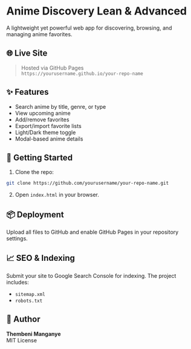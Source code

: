 # Anime Discovery Lean & Advanced

A lightweight yet powerful web app for discovering, browsing, and managing anime favorites.

## 🌐 Live Site
> Hosted via GitHub Pages  
> `https://yourusername.github.io/your-repo-name`

## ✨ Features
- Search anime by title, genre, or type
- View upcoming anime
- Add/remove favorites
- Export/import favorite lists
- Light/Dark theme toggle
- Modal-based anime details

## 🚀 Getting Started
1. Clone the repo:
```bash
git clone https://github.com/yourusername/your-repo-name.git
```
2. Open `index.html` in your browser.

## 📦 Deployment
Upload all files to GitHub and enable GitHub Pages in your repository settings.

## 📈 SEO & Indexing
Submit your site to Google Search Console for indexing. The project includes:
- `sitemap.xml`
- `robots.txt`

## 👤 Author
**Thembeni Manganye**  
MIT License
